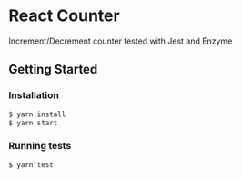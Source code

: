 # React Counter
Increment/Decrement counter tested with Jest and Enzyme

## Getting Started

### Installation

```sh
$ yarn install
$ yarn start
```

### Running tests

```sh
$ yarn test
```
